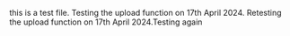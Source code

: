 this is a test file. Testing the upload function on 17th April 2024. Retesting the upload function on 17th April 2024.Testing again
